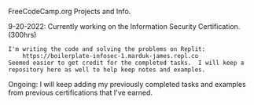 FreeCodeCamp.org Projects and Info.

9-20-2022:
Currently working on the Information Security Certification. (300hrs)

    I'm writing the code and solving the problems on Replit:
        https://boilerplate-infosec-1.marduk-james.repl.co
    Seemed easier to get credit for the completed tasks.  I will keep a repository here as well to help keep notes and examples.




Ongoing:
I will keep adding my previously completed tasks and examples from previous certifications that I've earned.